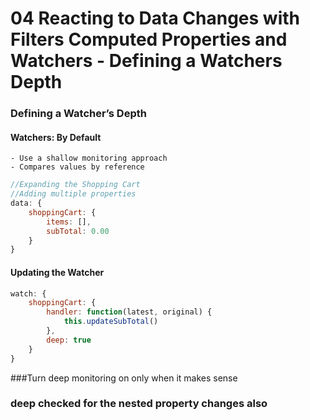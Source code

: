# 04 Reacting to Data Changes with Filters Computed Properties and Watchers - Defining a Watchers Depth


### Defining a Watcher’s Depth

#### Watchers: By Default

	- Use a shallow monitoring approach
	- Compares values by reference

```javascript
//Expanding the Shopping Cart
//Adding multiple properties
data: {
	shoppingCart: {
		items: [],
		subTotal: 0.00
	}
}
```

#### Updating the Watcher

```javascript
watch: {
	shoppingCart: {
		handler: function(latest, original) {
			this.updateSubTotal()
		},
		deep: true
	}
}
```
###Turn deep monitoring on only when it makes sense
### deep checked for the nested property changes also